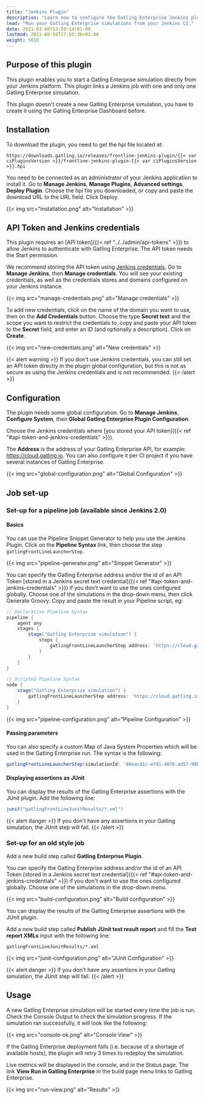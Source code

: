 ```yaml
---
title: "Jenkins Plugin"
description: "Learn how to configure the Gatling Enterprise Jenkins plugin and run your simulations."
lead: "Run your Gatling Enterprise simulations from your Jenkins CI."
date: 2021-03-08T13:50:14+01:00
lastmod: 2021-08-16T17:55:36+02:00
weight: 5010
---
```


## Purpose of this plugin

This plugin enables you to start a Gatling Enterprise simulation directly from your Jenkins platform. This plugin links a Jenkins job with one and only one Gatling Enterprise simulation.

This plugin doesn't create a new Gatling Enterprise simulation, you have to create it using the Gatling Enterprise Dashboard before.

## Installation

To download the plugin, you need to get the hpi file located at:

```
https://downloads.gatling.io/releases/frontline-jenkins-plugin/{{< var ciPluginsVersion >}}/frontline-jenkins-plugin-{{< var ciPluginsVersion >}}.hpi
```

You need to be connected as an administrator of your Jenkins application to install it. Go to **Manage Jenkins**, **Manage Plugins**, **Advanced settings**, **Deploy Plugin**. Choose the hpi file you downloaded, or copy and paste the download URL to the URL field. Click Deploy.

{{< img src="installation.png" alt="Installation" >}}

## API Token and Jenkins credentials

This plugin requires an [API token]({{< ref "../../admin/api-tokens" >}}) to allow Jenkins to authenticate with Gatling Enterprise. The API token needs the Start permission.

We recommend storing the API token using [Jenkins credentials](https://www.jenkins.io/doc/book/using/using-credentials/). Go to **Manage Jenkins**, then **Manage credentials**. You will see your existing credentials, as well as the credentials stores and domains configured on your Jenkins instance.

{{< img src="manage-credentials.png" alt="Manage credentials" >}}

To add new credentials, click on the name of the domain you want to use, then on the **Add Credentials** button. Choose the type **Secret text** and the scope you want to restrict the credentials to, copy and paste your API token to the **Secret** field, and enter an ID (and optionally a description). Click on **Create**.

{{< img src="new-credentials.png" alt="New credentials" >}}

{{< alert warning >}}
If you don't use Jenkins credentials, you can still set an API token directly in the plugin global configuration, but this is not as secure as using the Jenkins credentials and is not recommended.
{{< /alert >}}

## Configuration

The plugin needs some global configuration. Go to **Manage Jenkins**, **Configure System**, then **Global Gatling Enterprise Plugin Configuration**.

Choose the Jenkins credentials where [you stored your API token]({{< ref "#api-token-and-jenkins-credentials" >}}).

The **Address** is the address of your Gatling Enterprise API, for example: https://cloud.gatling.io. You can also configure it per CI project if you have several instances of Gatling Enterprise.

{{< img src="global-configuration.png" alt="Global Configuration" >}}

## Job set-up

### Set-up for a pipeline job (available since Jenkins 2.0)

#### Basics

You can use the Pipeline Snippet Generator to help you use the Jenkins Plugin. Click on the **Pipeline Syntax** link, then choose the step `gatlingFrontLineLauncherStep`.

{{< img src="pipeline-generator.png" alt="Snippet Generator" >}}

You can specify the Gatling Enterprise address and/or the id of an API Token [stored in a Jenkins secret text credential]({{< ref "#api-token-and-jenkins-credentials" >}}) if you don't want to use the ones configured globally. Choose one of the simulations in the drop-down menu, then click Generate Groovy. Copy and paste the result in your Pipeline script, eg:
```groovy
// Declarative Pipeline Syntax
pipeline {
    agent any
    stages {
        stage("Gatling Enterprise simulation") {
            steps {
                gatlingFrontLineLauncherStep address: 'https://cloud.gatling.io', credentialId: 'MY_JENKINS_CREDENTIAL_ID', simulationId: '00eacd1c-ef91-4076-ad57-99b4c6675a9e'
            }
        }
    }
}

// Scripted Pipeline Syntax
node {
    stage("Gatling Enterprise simulation") {
        gatlingFrontLineLauncherStep address: 'https://cloud.gatling.io', credentialId: 'MY_JENKINS_CREDENTIAL_ID', simulationId: '00eacd1c-ef91-4076-ad57-99b4c6675a9e'
    }
}
```
{{< img src="pipeline-configuration.png" alt="Pipeline Configuration" >}}

#### Passing parameters

You can also specify a custom Map of Java System Properties which will be used in the Gatling Enterprise run. The syntax is the following:
```groovy
gatlingFrontLineLauncherStep(simulationId: '00eacd1c-ef91-4076-ad57-99b4c6675a9e', systemProps: ["var": "$var1", "sensitive.var2": "this prop won't be displayed in the run snapshot"])
```

#### Displaying assertions as JUnit

You can display the results of the Gatling Enterprise assertions with the JUnit plugin. Add the following line:
```groovy
junit("gatlingFrontLineJunitResults/*.xml")
```

{{< alert danger >}}
If you don't have any assertions in your Gatling simulation, the JUnit step will fail.
{{< /alert >}}

### Set-up for an old style job

Add a new build step called **Gatling Enterprise Plugin**.

You can specify the Gatling Enterprise address and/or the id of an API Token [stored in a Jenkins secret text credential]({{< ref "#api-token-and-jenkins-credentials" >}}) if you don't want to use the ones configured globally. Choose one of the simulations in the drop-down menu.

{{< img src="build-configuration.png" alt="Build configuration" >}}

You can display the results of the Gatling Enterprise assertions with the JUnit plugin.

Add a new build step called **Publish JUnit test result report** and fill the **Test report XMLs** input with the following line:

`gatlingFrontLineJunitResults/*.xml`

{{< img src="junit-configuration.png" alt="JUnit Configuration" >}}

{{< alert danger >}}
If you don't have any assertions in your Gatling simulation, the JUnit step will fail.
{{< /alert >}}

## Usage

A new Gatling Enterprise simulation will be started every time the job is run. Check the Console Output to check the simulation progress. If the simulation ran successfully, it will look like the following:

{{< img src="console-ok.png" alt="Console View" >}}

If the Gatling Enterprise deployment fails (i.e. because of a shortage of available hosts), the plugin will retry 3 times to redeploy the simulation.

Live metrics will be displayed in the console, and in the Status page. The link **View Run in Gatling Enterprise** in the build page menu links to Gatling Enterprise.

{{< img src="run-view.png" alt="Results" >}}
